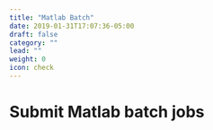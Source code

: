 ```yaml
---
title: "Matlab Batch"
date: 2019-01-31T17:07:36-05:00
draft: false
category: ""
lead: ""
weight: 0
icon: check
---
```


# Submit Matlab batch jobs 
